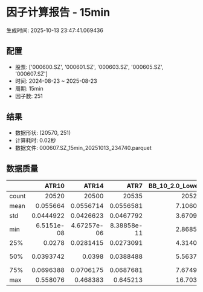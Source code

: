 # 因子计算报告 - 15min

生成时间: 2025-10-13 23:47:41.069436

## 配置

- 股票: ['000600.SZ', '000601.SZ', '000603.SZ', '000605.SZ', '000607.SZ']
- 时间: 2024-08-23 ~ 2025-08-23
- 周期: 15min
- 因子数: 251

## 结果

- 数据形状: (20570, 251)
- 计算耗时: 0.02秒
- 数据文件: 000607.SZ_15min_20251013_234740.parquet

## 数据质量

|       |          ATR10 |           ATR14 |            ATR7 |   BB_10_2.0_Lower |   BB_10_2.0_Middle |   BB_10_2.0_Upper |   BB_10_2.0_Width |   BB_15_2.0_Lower |   BB_15_2.0_Middle |   BB_15_2.0_Upper |   BB_15_2.0_Width |   BB_20_2.0_Lower |   BB_20_2.0_Middle |   BB_20_2.0_Upper |   BB_20_2.0_Width |     BOLB_20 |       CCI10 |       CCI14 |       CCI20 |       EMA12 |       EMA15 |       EMA20 |        EMA3 |        EMA5 |        EMA8 |     FIXLB10 |      FIXLB3 |      FIXLB5 |      FIXLB8 |      FMAX10 |      FMAX15 |      FMAX20 |       FMAX5 |     FMEAN10 |     FMEAN15 |     FMEAN20 |      FMEAN5 |      FMIN10 |      FMIN15 |      FMIN20 |       FMIN5 |      FSTD10 |      FSTD15 |      FSTD20 |       FSTD5 |     LEXLB10 |      LEXLB3 |      LEXLB5 |      LEXLB8 |        MA10 |        MA15 |        MA20 |         MA3 |         MA5 |         MA8 |           MACD |   MACD_12_26_9 |     MACD_6_13_4 |     MACD_8_17_5 |       MACD_HIST |    MACD_SIGNAL |    MEANLB10 |     MEANLB3 |     MEANLB5 |     MEANLB8 |        MSTD10 |        MSTD15 |         MSTD5 |      Momentum1 |     Momentum10 |     Momentum12 |     Momentum15 |     Momentum20 |      Momentum3 |      Momentum5 |      Momentum8 |               OBV |   OBV_SMA10 |   OBV_SMA15 |   OBV_SMA20 |    OBV_SMA5 |   Position10 |   Position12 |   Position15 |   Position20 |   Position25 |   Position30 |    Position5 |    Position8 |        RAND |      RANDNX |       RANDX |       RPROB |     RPROBCX |     RPROBNX |      RPROBX |         RSI |       RSI10 |       RSI14 |         RSI7 |        STCX |           STOCH |     STOCH_10_14 |     STOCH_14_20 |      STOCH_7_10 |         STX |   TA_ADXR_14 |   TA_ADX_14 |   TA_APO_fastperiod12_matype0_slowperiod26 |   TA_AROONOSC_14 |   TA_AROON_14_down |   TA_AROON_14_up |   TA_CCI_14 |   TA_CDL2CROWS |   TA_CDL3BLACKCROWS |   TA_CDL3INSIDE |   TA_CDL3LINESTRIKE |   TA_CDL3OUTSIDE |   TA_CDL3STARSINSOUTH |   TA_CDL3WHITESOLDIERS |   TA_CDLABANDONEDBABY |   TA_CDLADVANCEBLOCK |   TA_CDLBELTHOLD |   TA_CDLBREAKAWAY |   TA_CDLCLOSINGMARUBOZU |   TA_CDLCONCEALBABYSWALL |   TA_CDLCOUNTERATTACK |   TA_CDLDARKCLOUDCOVER |   TA_CDLDOJI |   TA_CDLDOJISTAR |   TA_CDLDRAGONFLYDOJI |   TA_CDLENGULFING |   TA_CDLEVENINGDOJISTAR |   TA_CDLEVENINGSTAR |   TA_CDLGAPSIDESIDEWHITE |   TA_CDLGRAVESTONEDOJI |   TA_CDLHAMMER |   TA_CDLHANGINGMAN |   TA_CDLHARAMI |   TA_CDLHARAMICROSS |   TA_CDLHIGHWAVE |   TA_CDLHIKKAKE |   TA_CDLHOMINGPIGEON |   TA_CDLIDENTICAL3CROWS |   TA_CDLINNECK |   TA_CDLINVERTEDHAMMER |   TA_CDLKICKING |   TA_CDLKICKINGBYLENGTH |   TA_CDLLADDERBOTTOM |   TA_CDLLONGLEGGEDDOJI |   TA_CDLLONGLINE |   TA_CDLMARUBOZU |   TA_CDLMATCHINGLOW |   TA_CDLMATHOLD |   TA_CDLMORNINGDOJISTAR |   TA_CDLMORNINGSTAR |   TA_CDLONNECK |   TA_CDLPIERCING |   TA_CDLRICKSHAWMAN |   TA_CDLRISEFALL3METHODS |   TA_CDLSEPARATINGLINES |   TA_CDLSHOOTINGSTAR |   TA_CDLSHORTLINE |   TA_CDLSPINNINGTOP |   TA_CDLSTALLEDPATTERN |   TA_CDLSTICKSANDWICH |   TA_CDLTAKURI |   TA_CDLTASUKIGAP |   TA_CDLTHRUSTING |   TA_CDLTRISTAR |   TA_CDLUNIQUE3RIVER |   TA_CDLUPSIDEGAP2CROWS |   TA_CDLXSIDEGAP3METHODS |   TA_DEMA_10 |   TA_DEMA_20 |   TA_DEMA_5 |    TA_DX_14 |   TA_EMA_10 |   TA_EMA_20 |   TA_EMA_30 |    TA_EMA_5 |   TA_EMA_60 |   TA_KAMA_10 |   TA_KAMA_20 |   TA_MFI_14 |   TA_MIDPRICE_10 |   TA_MIDPRICE_20 |   TA_MIDPRICE_5 |   TA_MOM_10 |   TA_ROCP_10 |   TA_ROCR100_10 |   TA_ROCR_10 |    TA_ROC_10 |   TA_RSI_14 |      TA_SAR |   TA_SMA_10 |   TA_SMA_20 |   TA_SMA_30 |    TA_SMA_5 |   TA_SMA_60 |   TA_STOCHF_D |   TA_STOCHF_K |   TA_STOCHRSI_fastd_period3_fastk_period5_timeperiod14_D |   TA_STOCHRSI_fastd_period3_fastk_period5_timeperiod14_K |   TA_STOCH_D |   TA_STOCH_K |    TA_T3_10 |    TA_T3_20 |     TA_T3_5 |   TA_TEMA_10 |   TA_TEMA_20 |   TA_TEMA_5 |   TA_TRIMA_10 |   TA_TRIMA_20 |   TA_TRIMA_5 |   TA_TRIX_14 |   TA_ULTOSC_timeperiod17_timeperiod214_timeperiod328 |   TA_WILLR_14 |   TA_WMA_10 |   TA_WMA_20 |    TA_WMA_5 |      TRENDLB10 |     TRENDLB3 |      TRENDLB5 |       TRENDLB8 |        Trend10 |       Trend12 |       Trend15 |       Trend20 |       Trend25 |        Trend5 |         Trend8 |      VWAP10 |      VWAP15 |      VWAP20 |      VWAP25 |      VWAP30 |   Volume_Momentum10 |   Volume_Momentum15 |   Volume_Momentum20 |   Volume_Momentum25 |   Volume_Momentum30 |   Volume_Ratio10 |   Volume_Ratio15 |   Volume_Ratio20 |   Volume_Ratio25 |   Volume_Ratio30 |    WILLR14 |    WILLR18 |    WILLR21 |     WILLR9 |
|:------|---------------:|----------------:|----------------:|------------------:|-------------------:|------------------:|------------------:|------------------:|-------------------:|------------------:|------------------:|------------------:|-------------------:|------------------:|------------------:|------------:|------------:|------------:|------------:|------------:|------------:|------------:|------------:|------------:|------------:|------------:|------------:|------------:|------------:|------------:|------------:|------------:|------------:|------------:|------------:|------------:|------------:|------------:|------------:|------------:|------------:|------------:|------------:|------------:|------------:|------------:|------------:|------------:|------------:|------------:|------------:|------------:|------------:|------------:|------------:|---------------:|---------------:|----------------:|----------------:|----------------:|---------------:|------------:|------------:|------------:|------------:|--------------:|--------------:|--------------:|---------------:|---------------:|---------------:|---------------:|---------------:|---------------:|---------------:|---------------:|------------------:|------------:|------------:|------------:|------------:|-------------:|-------------:|-------------:|-------------:|-------------:|-------------:|-------------:|-------------:|------------:|------------:|------------:|------------:|------------:|------------:|------------:|------------:|------------:|------------:|-------------:|------------:|----------------:|----------------:|----------------:|----------------:|------------:|-------------:|------------:|-------------------------------------------:|-----------------:|-------------------:|-----------------:|------------:|---------------:|--------------------:|----------------:|--------------------:|-----------------:|----------------------:|-----------------------:|----------------------:|---------------------:|-----------------:|------------------:|------------------------:|-------------------------:|----------------------:|-----------------------:|-------------:|-----------------:|----------------------:|------------------:|------------------------:|--------------------:|-------------------------:|-----------------------:|---------------:|-------------------:|---------------:|--------------------:|-----------------:|----------------:|---------------------:|------------------------:|---------------:|-----------------------:|----------------:|------------------------:|---------------------:|-----------------------:|-----------------:|-----------------:|--------------------:|----------------:|------------------------:|--------------------:|---------------:|-----------------:|--------------------:|-------------------------:|------------------------:|---------------------:|------------------:|--------------------:|-----------------------:|----------------------:|---------------:|------------------:|------------------:|----------------:|---------------------:|------------------------:|-------------------------:|-------------:|-------------:|------------:|------------:|------------:|------------:|------------:|------------:|------------:|-------------:|-------------:|------------:|-----------------:|-----------------:|----------------:|------------:|-------------:|----------------:|-------------:|-------------:|------------:|------------:|------------:|------------:|------------:|------------:|------------:|--------------:|--------------:|---------------------------------------------------------:|---------------------------------------------------------:|-------------:|-------------:|------------:|------------:|------------:|-------------:|-------------:|------------:|--------------:|--------------:|-------------:|-------------:|-----------------------------------------------------:|--------------:|------------:|------------:|------------:|---------------:|-------------:|--------------:|---------------:|---------------:|--------------:|--------------:|--------------:|--------------:|--------------:|---------------:|------------:|------------:|------------:|------------:|------------:|--------------------:|--------------------:|--------------------:|--------------------:|--------------------:|-----------------:|-----------------:|-----------------:|-----------------:|-----------------:|-----------:|-----------:|-----------:|-----------:|
| count | 20520          | 20500           | 20535           |       20525       |        20525       |       20525       |       20525       |       20500       |        20500       |       20500       |       20500       |       20475       |        20475       |       20475       |       20475       | 20570       | 20480       | 20440       | 20380       | 20570       | 20570       | 20570       | 20570       | 20570       | 20570       | 20570       | 20570       | 20570       | 20570       | 20525       | 20500       | 20475       | 20550       | 20570       | 20570       | 20570       | 20570       | 20570       | 20570       | 20570       | 20570       | 20570       | 20570       | 20570       | 20570       | 20570       | 20570       | 20570       | 20570       | 20525       | 20500       | 20475       | 20560       | 20550       | 20535       | 20405          | 20405          | 20495           | 20470           | 20405           | 20405          | 20570       | 20570       | 20570       | 20570       | 20525         | 20500         | 20550         | 20520          | 20520          | 20520          | 20520          | 20520          | 20520          | 20520          | 20520          |   20570           | 20525       | 20500       | 20475       | 20550       | 20525        | 20515        | 20500        | 20475        | 20450        | 20425        | 20550        | 20535        | 20570       | 20570       | 20570       | 20570       | 20570       | 20570       | 20570       | 20500       | 20520       | 20500       | 20535        | 20570       | 20485           | 20395           | 20315           | 20450           | 20570       |  20435       | 20435       |                                20515       |      20570       |        20570       |      20570       | 20440       |          20570 |       20570         |    20570        |       20570         |     20570        |            20555      |          20570         |        20570          |         20570        |     20570        |    20570          |            20570        |                    20570 |             20570     |          20570         |   20570      |     20570        |           20570       |       20570       |            20570        |         20570       |             20570        |            20570       |     20570      |        20570       |   20570        |        20570        |       20570      |    20570        |        20570         |            20570        |  20570         |           20570        |           20570 |                   20570 |        20570         |             20570      |      20570       |     20570        |         20570       |           20570 |            20570        |        20570        |   20570        |    20570         |          20570      |           20570          |             20570       |         20570        |       20570       |          20570      |           20570        |         20570         |    20570       |       20570       |      20570        |  20570          |        20570         |                   20570 |           20570          |  20570       |  20570       | 20570       | 20570       | 20570       | 20570       | 20570       | 20570       | 20570       |  20525       |  20475       | 20570       |      20570       |      20570       |     20570       | 20570       |  20570       |     20570       |  20570       | 20520        | 20500       | 20570       | 20525       | 20475       | 20425       | 20550       | 20275       |   20570       |   20570       |                                              20570       |                                              20570       |  20570       |  20570       | 20570       | 20570       | 20570       |  20570       |  20570       | 20570       |   20525       |   20475       |  20550       |  20570       |                                          20570       |    20505      | 20525       | 20475       | 20550       | 20525          | 20560        | 20550         | 20535          | 20525          | 20515         | 20500         | 20475         | 20450         | 20550         | 20535          | 20475       | 20475       | 20475       | 20475       | 20475       |      20520          |      20520          |      20520          |      20520          |      20520          |      20570       |      20570       |      20570       |      20570       |      20570       | 20505      | 20485      | 20470      | 20530      |
| mean  |     0.055664   |     0.0556714   |     0.0556581   |           7.10602 |            7.11545 |           7.12488 |           7.11545 |           7.10398 |            7.11594 |           7.12789 |           7.11594 |           7.10235 |            7.11642 |           7.13049 |           7.11642 |     7.1146  |     2.21687 |     3.25046 |     4.59356 |     7.11047 |     7.10935 |     7.10748 |     7.11385 |     7.11309 |     7.11197 |     7.1146  |     7.1146  |     7.1146  |     7.1146  |     7.11545 |     7.11594 |     7.11642 |     7.11497 |     7.1146  |     7.1146  |     7.1146  |     7.1146  |     7.1146  |     7.1146  |     7.1146  |     7.1146  |     7.1146  |     7.1146  |     7.1146  |     7.1146  |     7.1146  |     7.1146  |     7.1146  |     7.1146  |     7.11545 |     7.11594 |     7.11642 |     7.11478 |     7.11497 |     7.11525 |     0.00529375 |     0.00529375 |     0.00265259  |     0.00340432  |     8.11222e-06 |     0.00528563 |     7.1146  |     7.1146  |     7.1146  |     7.1146  |     0.0496951 |     0.0618656 |     0.0345918 |     0.00140701 |     0.00140701 |     0.00140701 |     0.00140701 |     0.00140701 |     0.00140701 |     0.00140701 |     0.00140701 |       1.09728e+06 |     7.11545 |     7.11594 |     7.11642 |     7.11497 |     0.476546 |     0.479255 |     0.482158 |     0.48312  |     0.484032 |     0.484688 |     0.472424 |     0.474146 |     7.1146  |     7.1146  |     7.1146  |     7.1146  |     7.1146  |     7.1146  |     7.1146  |    50.964   |    50.8981  |    50.964   |    50.7657   |     7.1146  |    48.1427      |    47.6406      |    48.1786      |    47.2949      |     7.1146  |     28.3793  |    28.3793  |                                    7.11564 |          7.1146  |            7.1146  |          7.1146  |     3.25046 |              0 |          -0.0194458 |       -0.043753 |           0.0097229 |        -0.646573 |               49.9676 |              0.0388916 |           -0.00486145 |            -0.364609 |        -0.359747 |       -0.00486145 |               -0.709772 |                        0 |                 0     |             -0.0291687 |      27.9242 |        -0.243072 |               3.08702 |          -4.87895 |               -0.223627 |            -0.26738 |                 0.160428 |                3.18425 |         1.8911 |           -1.75984 |       0.218765 |           -0.101118 |          10.7195 |        0.758386 |            0.0777832 |               -0.150705 |     -0.0875061 |               0.841031 |               0 |                       0 |            0.0097229 |                19.086  |         -1.44385 |        -0.700049 |             2.09528 |               0 |                0.175012 |            0.223627 |      -0.106952 |        0.0194458 |             11.2543 |              -0.00486145 |                -1.11813 |            -0.228488 |           7.15605 |             10.7924 |              -0.199319 |             0.0875061 |        3.06757 |           0       |         -0.116675 |      0.00486145 |            0.0340301 |                       0 |              -0.00486145 |      7.11122 |      7.10748 |     7.11309 |     7.1146  |     7.11122 |     7.10748 |     7.10378 |     7.11309 |     7.09284 |      7.11545 |      7.11642 |     7.1146  |          7.1146  |          7.1146  |         7.1146  |     7.1146  |      7.1146  |         7.1146  |      7.1146  |     0.140701 |    50.964   |     7.1146  |     7.11545 |     7.11642 |     7.11737 |     7.11497 |     7.12052 |       7.1146  |       7.1146  |                                                  7.1146  |                                                  7.1146  |      7.1146  |      7.1146  |     7.1146  |     7.1146  |     7.1146  |      7.11122 |      7.10748 |     7.11309 |       7.11545 |       7.11642 |      7.11497 |      7.1146  |                                              7.1146  |      -51.0299 |     7.11545 |     7.11642 |     7.11497 |     0.00538293 |    -0.020708 |    -0.0166818 |    -0.00366116 |     0.00538293 |     0.0149357 |     0.0267025 |     0.041798  |     0.0569193 |    -0.0166818 |    -0.00366116 |     7.04853 |     7.04853 |     7.04853 |     7.04853 |     7.04853 |          0.00140701 |          0.00140701 |          0.00140701 |          0.00140701 |          0.00140701 |          7.1146  |          7.1146  |          7.1146  |          7.1146  |          7.1146  |   -51.0299 |   -51.1608 |   -51.0978 |   -50.9784 |
| std   |     0.0444922  |     0.0426623   |     0.0467792   |           3.67095 |            3.67591 |           3.68091 |           3.67591 |           3.66908 |            3.67532 |           3.68161 |           3.67532 |           3.66746 |            3.67474 |           3.68207 |           3.67474 |     3.67715 |    93.4018  |    92.0181  |    92.8448  |     3.67415 |     3.67338 |     3.67209 |     3.6765  |     3.67595 |     3.67518 |     3.67715 |     3.67715 |     3.67715 |     3.67715 |     3.67591 |     3.67532 |     3.67474 |     3.67653 |     3.67715 |     3.67715 |     3.67715 |     3.67715 |     3.67715 |     3.67715 |     3.67715 |     3.67715 |     3.67715 |     3.67715 |     3.67715 |     3.67715 |     3.67715 |     3.67715 |     3.67715 |     3.67715 |     3.67591 |     3.67532 |     3.67474 |     3.6768  |     3.67653 |     3.67615 |     0.068734   |     0.068734   |     0.0471991   |     0.0532794   |     0.0189957   |     0.0653715  |     3.67715 |     3.67715 |     3.67715 |     3.67715 |     0.0661999 |     0.0759142 |     0.0531403 |     0.0229986  |     0.0229986  |     0.0229986  |     0.0229986  |     0.0229986  |     0.0229986  |     0.0229986  |     0.0229986  |       1.21717e+06 |     3.67591 |     3.67532 |     3.67474 |     3.67653 |     0.303194 |     0.301825 |     0.299738 |     0.298647 |     0.297489 |     0.297096 |     0.311486 |     0.305131 |     3.67715 |     3.67715 |     3.67715 |     3.67715 |     3.67715 |     3.67715 |     3.67715 |    13.3584  |    15.3842  |    13.3584  |    17.8502   |     3.67715 |    27.7389      |    19.4615      |    19.7401      |    19.3096      |     3.67715 |     12.2515  |    12.2515  |                                    3.67567 |          3.67715 |            3.67715 |          3.67715 |    92.0181  |              0 |           1.39438   |        6.42825  |           1.7079    |        11.7119   |               26.0724 |              1.97176   |            1.55911    |             6.02741  |        43.1046   |        0.697241   |               40.8177   |                        0 |                 5.028 |              1.70768   |      44.8637 |        13.5899   |              17.297   |          32.5547  |                4.72374  |             5.16408 |                 8.73514  |               17.5585  |        13.6214 |           13.149   |      31.1332   |           23.0528   |          35.5577 |       27.3696   |            2.78795   |                3.87924  |      2.95692   |               9.13235  |               0 |                       0 |            0.986024  |                39.2989 |         39.3238  |        28.5194   |            14.323   |               0 |                4.17988  |            4.72374  |       3.26868  |        1.39438   |             31.604  |               0.697241   |                11.6971  |             4.77469  |          44.1572  |             38.7365 |               4.46018  |             2.95692   |       17.2442  |           1.70793 |          3.41386  |      4.78016    |            1.84446   |                       0 |               2.70046    |      3.67466 |      3.67209 |     3.67595 |     3.67715 |     3.67466 |     3.67209 |     3.66948 |     3.67595 |     3.66172 |      3.67591 |      3.67474 |     3.67715 |          3.67715 |          3.67715 |         3.67715 |     3.67715 |      3.67715 |         3.67715 |      3.67715 |     2.29986  |    13.3584  |     3.67715 |     3.67591 |     3.67474 |     3.67357 |     3.67653 |     3.66989 |       3.67715 |       3.67715 |                                                  3.67715 |                                                  3.67715 |      3.67715 |      3.67715 |     3.67715 |     3.67715 |     3.67715 |      3.67466 |      3.67209 |     3.67595 |       3.67591 |       3.67474 |      3.67653 |      3.67715 |                                              3.67715 |       30.0718 |     3.67591 |     3.67474 |     3.67653 |     1.17996    |     0.829417 |     1.00433   |     1.1289     |     1.17996    |     1.21964   |     1.26615   |     1.29729   |     1.3175    |     1.00433   |     1.1289     |     3.68806 |     3.68806 |     3.68806 |     3.68806 |     3.68806 |          0.0229986  |          0.0229986  |          0.0229986  |          0.0229986  |          0.0229986  |          3.67715 |          3.67715 |          3.67715 |          3.67715 |          3.67715 |    30.0718 |    29.9081 |    29.8739 |    30.4586 |
| min   |     6.5151e-08 |     4.67257e-06 |     8.38858e-11 |           2.86856 |            2.871   |           2.87344 |           2.871   |           2.87282 |            2.87533 |           2.87785 |           2.87533 |           2.87974 |            2.8835  |           2.88726 |           2.8835  |     2.84    |  -590.336   |  -574.696   |  -570.565   |     2.87644 |     2.88048 |     2.8857  |     2.8594  |     2.86546 |     2.87055 |     2.84    |     2.84    |     2.84    |     2.84    |     2.871   |     2.87533 |     2.8835  |     2.87    |     2.84    |     2.84    |     2.84    |     2.84    |     2.84    |     2.84    |     2.84    |     2.84    |     2.84    |     2.84    |     2.84    |     2.84    |     2.84    |     2.84    |     2.84    |     2.84    |     2.871   |     2.87533 |     2.8835  |     2.86667 |     2.87    |     2.87125 |    -0.50228    |    -0.50228    |    -0.462186    |    -0.462773    |    -0.224151    |    -0.457809   |     2.84    |     2.84    |     2.84    |     2.84    |     0         |     0         |     0         |    -0.141864   |    -0.141864   |    -0.141864   |    -0.141864   |    -0.141864   |    -0.141864   |    -0.141864   |    -0.141864   | -815890           |     2.871   |     2.87533 |     2.8835  |     2.87    |     0        |     0        |     0        |     0        |     0        |     0        |     0        |     0        |     2.84    |     2.84    |     2.84    |     2.84    |     2.84    |     2.84    |     2.84    |     3.35298 |     1.43411 |     3.35298 |     0.336279 |     2.84    |    -1.97176e-13 |    -3.21457e-13 |    -5.71099e-14 |    -7.95808e-14 |     2.84    |      6.87757 |     6.87757 |                                    2.8725  |          2.84    |            2.84    |          2.84    |  -574.696   |              0 |        -100         |     -100        |        -100         |      -100        |                0      |              0         |         -100          |          -100        |      -100        |     -100          |             -100        |                        0 |              -100     |           -100         |       0      |      -100        |               0       |        -100       |             -100        |          -100       |              -100        |                0       |         0      |         -100       |    -100        |         -100        |        -100      |     -200        |            0         |             -100        |   -100         |               0        |               0 |                       0 |            0         |                 0      |       -100       |      -100        |             0       |               0 |                0        |            0        |    -100        |        0         |              0      |            -100          |              -100       |          -100        |        -100       |           -100      |            -100        |             0         |        0       |        -100       |       -100        |   -100          |            0         |                       0 |            -100          |      2.87353 |      2.8857  |     2.86546 |     2.84    |     2.87353 |     2.8857  |     2.89523 |     2.86546 |     2.91572 |      2.871   |      2.8835  |     2.84    |          2.84    |          2.84    |         2.84    |     2.84    |      2.84    |         2.84    |      2.84    |   -14.1864   |     3.35298 |     2.84    |     2.871   |     2.8835  |     2.9     |     2.87    |     2.91717 |       2.84    |       2.84    |                                                  2.84    |                                                  2.84    |      2.84    |      2.84    |     2.84    |     2.84    |     2.84    |      2.87353 |      2.8857  |     2.86546 |       2.871   |       2.8835  |      2.87    |      2.84    |                                              2.84    |     -100      |     2.871   |     2.8835  |     2.87    |    -2.84605    |    -1.1547   |    -1.78885   |    -2.47487    |    -2.84605    |    -3.17543   |    -3.61478   |    -4.06503   |    -4.51279   |    -1.78885   |    -2.47487    |     0       |     0       |     0       |     0       |     0       |         -0.141864   |         -0.141864   |         -0.141864   |         -0.141864   |         -0.141864   |          2.84    |          2.84    |          2.84    |          2.84    |          2.84    |  -100      |  -100      |  -100      |  -100      |
| 25%   |     0.0278     |     0.0281415   |     0.0273091   |           4.31405 |            4.319   |           4.32624 |           4.319   |           4.31453 |            4.32067 |           4.32805 |           4.32067 |           4.311   |            4.322   |           4.33168 |           4.322   |     4.32    |   -57.1888  |   -56.8338  |   -55.9674  |     4.31953 |     4.32219 |     4.32186 |     4.31894 |     4.31877 |     4.31864 |     4.32    |     4.32    |     4.32    |     4.32    |     4.319   |     4.32067 |     4.322   |     4.32    |     4.32    |     4.32    |     4.32    |     4.32    |     4.32    |     4.32    |     4.32    |     4.32    |     4.32    |     4.32    |     4.32    |     4.32    |     4.32    |     4.32    |     4.32    |     4.32    |     4.319   |     4.32067 |     4.322   |     4.32    |     4.32    |     4.31875 |    -0.01862    |    -0.01862    |    -0.0128124   |    -0.0146713   |    -0.00587502  |    -0.0174799  |     4.32    |     4.32    |     4.32    |     4.32    |     0.0166333 |     0.0214476 |     0.0114018 |    -0.00840336 |    -0.00840336 |    -0.00840336 |    -0.00840336 |    -0.00840336 |    -0.00840336 |    -0.00840336 |    -0.00840336 |  251905           |     4.319   |     4.32067 |     4.322   |     4.32    |     0.2      |     0.210526 |     0.21875  |     0.222222 |     0.222222 |     0.222222 |     0.2      |     0.2      |     4.32    |     4.32    |     4.32    |     4.32    |     4.32    |     4.32    |     4.32    |    42.251   |    40.733   |    42.251   |    38.4284   |     4.32    |    23.5772      |    33.0612      |    33.2758      |    32.8333      |     4.32    |     19.3839  |    19.3839  |                                    4.32    |          4.32    |            4.32    |          4.32    |   -56.8338  |              0 |           0         |        0        |           0         |         0        |               29.3875 |              0         |            0          |             0        |         0        |        0          |                0        |                        0 |                 0     |              0         |       0      |         0        |               0       |           0       |                0        |             0       |                 0        |                0       |         0      |            0       |       0        |            0        |           0      |        0        |            0         |                0        |      0         |               0        |               0 |                       0 |            0         |                 0      |          0       |         0        |             0       |               0 |                0        |            0        |       0        |        0         |              0      |               0          |                 0       |             0        |           0       |              0      |               0        |             0         |        0       |           0       |          0        |      0          |            0         |                       0 |               0          |      4.31909 |      4.32186 |     4.31877 |     4.32    |     4.31909 |     4.32186 |     4.31537 |     4.31877 |     4.30667 |      4.319   |      4.322   |     4.32    |          4.32    |          4.32    |         4.32    |     4.32    |      4.32    |         4.32    |      4.32    |    -0.840336 |    42.251   |     4.32    |     4.319   |     4.322   |     4.31867 |     4.32    |     4.30992 |       4.32    |       4.32    |                                                  4.32    |                                                  4.32    |      4.32    |      4.32    |     4.32    |     4.32    |     4.32    |      4.31909 |      4.32186 |     4.31877 |       4.319   |       4.322   |      4.32    |      4.32    |                                              4.32    |      -77.7778 |     4.319   |     4.322   |     4.32    |    -0.952448   |    -0.872871 |    -0.920357  |    -0.943242   |    -0.952448   |    -0.963143  |    -0.971058  |    -0.990093  |    -1.01092   |    -0.920357  |    -0.943242   |     4.29994 |     4.29994 |     4.29994 |     4.29994 |     4.29994 |         -0.00840336 |         -0.00840336 |         -0.00840336 |         -0.00840336 |         -0.00840336 |          4.32    |          4.32    |          4.32    |          4.32    |          4.32    |   -77.7778 |   -77.7778 |   -77.5211 |   -77.7778 |
| 50%   |     0.0393742  |     0.0398      |     0.0388488   |           5.56372 |            5.572   |           5.57892 |           5.572   |           5.56239 |            5.57133 |           5.5812  |           5.57133 |           5.56096 |            5.5705  |           5.58162 |           5.5705  |     5.57    |     0       |     0       |     2.04651 |     5.56829 |     5.56779 |     5.5661  |     5.57    |     5.5704  |     5.56875 |     5.57    |     5.57    |     5.57    |     5.57    |     5.572   |     5.57133 |     5.5705  |     5.572   |     5.57    |     5.57    |     5.57    |     5.57    |     5.57    |     5.57    |     5.57    |     5.57    |     5.57    |     5.57    |     5.57    |     5.57    |     5.57    |     5.57    |     5.57    |     5.57    |     5.572   |     5.57133 |     5.5705  |     5.57    |     5.572   |     5.5725  |     0.00146225 |     0.00146225 |     0.000439875 |     0.000878482 |    -4.46996e-05 |     0.00148076 |     5.57    |     5.57    |     5.57    |     5.57    |     0.0289828 |     0.036619  |     0.0192354 |     0          |     0          |     0          |     0          |     0          |     0          |     0          |     0          |  735383           |     5.572   |     5.57133 |     5.5705  |     5.572   |     0.48     |     0.481481 |     0.484375 |     0.478261 |     0.486486 |     0.483516 |     0.478261 |     0.470588 |     5.57    |     5.57    |     5.57    |     5.57    |     5.57    |     5.57    |     5.57    |    50.5143  |    50.5225  |    50.5143  |    50.4471   |     5.57    |    47.8626      |    47.3214      |    47.7002      |    47.1229      |     5.57    |     25.8043  |    25.8043  |                                    5.5725  |          5.57    |            5.57    |          5.57    |     0       |              0 |           0         |        0        |           0         |         0        |               49.5005 |              0         |            0          |             0        |         0        |        0          |                0        |                        0 |                 0     |              0         |       0      |         0        |               0       |           0       |                0        |             0       |                 0        |                0       |         0      |            0       |       0        |            0        |           0      |        0        |            0         |                0        |      0         |               0        |               0 |                       0 |            0         |                 0      |          0       |         0        |             0       |               0 |                0        |            0        |       0        |        0         |              0      |               0          |                 0       |             0        |           0       |              0      |               0        |             0         |        0       |           0       |          0        |      0          |            0         |                       0 |               0          |      5.5681  |      5.5661  |     5.5704  |     5.57    |     5.5681  |     5.5661  |     5.56155 |     5.5704  |     5.54931 |      5.572   |      5.5705  |     5.57    |          5.57    |          5.57    |         5.57    |     5.57    |      5.57    |         5.57    |      5.57    |     0        |    50.5143  |     5.57    |     5.572   |     5.5705  |     5.56933 |     5.572   |     5.5735  |       5.57    |       5.57    |                                                  5.57    |                                                  5.57    |      5.57    |      5.57    |     5.57    |     5.57    |     5.57    |      5.5681  |      5.5661  |     5.5704  |       5.572   |       5.5705  |      5.572   |      5.57    |                                              5.57    |      -50      |     5.572   |     5.5705  |     5.572   |     0          |     0        |     0         |     0          |     0          |     0         |     0         |     0.0415282 |     0.0537112 |     0         |     0          |     5.56161 |     5.56161 |     5.56161 |     5.56161 |     5.56161 |          0          |          0          |          0          |          0          |          0          |          5.57    |          5.57    |          5.57    |          5.57    |          5.57    |   -50      |   -50      |   -50      |   -50      |
| 75%   |     0.0696388  |     0.0706175   |     0.0687681   |           7.67492 |            7.688   |           7.69789 |           7.688   |           7.67213 |            7.68867 |           7.7039  |           7.68867 |           7.6762  |            7.69125 |           7.70649 |           7.69125 |     7.68    |    58.3082  |    60.6344  |    62.1864  |     7.6816  |     7.68237 |     7.68336 |     7.68306 |     7.68224 |     7.6789  |     7.68    |     7.68    |     7.68    |     7.68    |     7.688   |     7.68867 |     7.69125 |     7.684   |     7.68    |     7.68    |     7.68    |     7.68    |     7.68    |     7.68    |     7.68    |     7.68    |     7.68    |     7.68    |     7.68    |     7.68    |     7.68    |     7.68    |     7.68    |     7.68    |     7.688   |     7.68867 |     7.69125 |     7.68667 |     7.684   |     7.68688 |     0.021854   |     0.021854   |     0.0148703   |     0.0171445   |     0.00612622  |     0.0208887  |     7.68    |     7.68    |     7.68    |     7.68    |     0.0551866 |     0.0700272 |     0.0371484 |     0.0093985  |     0.0093985  |     0.0093985  |     0.0093985  |     0.0093985  |     0.0093985  |     0.0093985  |     0.0093985  |       1.53339e+06 |     7.688   |     7.68867 |     7.69125 |     7.684   |     0.733333 |     0.733333 |     0.733333 |     0.733333 |     0.733333 |     0.735294 |     0.744037 |     0.736842 |     7.68    |     7.68    |     7.68    |     7.68    |     7.68    |     7.68    |     7.68    |    59.1615  |    60.592   |    59.1615  |    62.3213   |     7.68    |    71.7284      |    62.0308      |    62.6484      |    61.5029      |     7.68    |     34.8908  |    34.8908  |                                    7.68667 |          7.68    |            7.68    |          7.68    |    60.6344  |              0 |           0         |        0        |           0         |         0        |               70.5879 |              0         |            0          |             0        |         0        |        0          |                0        |                        0 |                 0     |              0         |     100      |         0        |               0       |           0       |                0        |             0       |                 0        |                0       |         0      |            0       |       0        |            0        |           0      |        0        |            0         |                0        |      0         |               0        |               0 |                       0 |            0         |                 0      |          0       |         0        |             0       |               0 |                0        |            0        |       0        |        0         |              0      |               0          |                 0       |             0        |           0       |              0      |               0        |             0         |        0       |           0       |          0        |      0          |            0         |                       0 |               0          |      7.68008 |      7.68336 |     7.68224 |     7.68    |     7.68008 |     7.68336 |     7.68054 |     7.68224 |     7.66554 |      7.688   |      7.69125 |     7.68    |          7.68    |          7.68    |         7.68    |     7.68    |      7.68    |         7.68    |      7.68    |     0.93985  |    59.1615  |     7.68    |     7.688   |     7.69125 |     7.69067 |     7.684   |     7.68842 |       7.68    |       7.68    |                                                  7.68    |                                                  7.68    |      7.68    |      7.68    |     7.68    |     7.68    |     7.68    |      7.68008 |      7.68336 |     7.68224 |       7.688   |       7.69125 |      7.684   |      7.68    |                                              7.68    |      -25      |     7.688   |     7.69125 |     7.684   |     0.933502   |     0.80064  |     0.861428  |     0.910162   |     0.933502   |     0.96585   |     0.99532   |     1.03973   |     1.08016   |     0.861428  |     0.910162   |     7.64259 |     7.64259 |     7.64259 |     7.64259 |     7.64259 |          0.0093985  |          0.0093985  |          0.0093985  |          0.0093985  |          0.0093985  |          7.68    |          7.68    |          7.68    |          7.68    |          7.68    |   -25      |   -25.5814 |   -25.5443 |   -25      |
| max   |     0.558076   |     0.468383    |     0.645213    |          16.7033  |           16.721   |          16.7387  |          16.721   |          16.6275  |           16.654   |          16.6805  |          16.654   |          16.566   |           16.5975  |          16.629   |          16.5975  |    16.88    |   666.663   |   933.326   |  1333.32    |    16.6675  |    16.6407  |    16.595   |    16.769   |    16.7352  |    16.7     |    16.88    |    16.88    |    16.88    |    16.88    |    16.721   |    16.654   |    16.5975  |    16.778   |    16.88    |    16.88    |    16.88    |    16.88    |    16.88    |    16.88    |    16.88    |    16.88    |    16.88    |    16.88    |    16.88    |    16.88    |    16.88    |    16.88    |    16.88    |    16.88    |    16.721   |    16.654   |    16.5975  |    16.81    |    16.778   |    16.745   |     0.611277   |     0.611277   |     0.538872    |     0.537689    |     0.188409    |     0.540504   |    16.88    |    16.88    |    16.88    |    16.88    |     1.04545   |     1.02579   |     1.01451   |     0.210811   |     0.210811   |     0.210811   |     0.210811   |     0.210811   |     0.210811   |     0.210811   |     0.210811   |       6.56292e+06 |    16.721   |    16.654   |    16.5975  |    16.778   |     1        |     1        |     1        |     1        |     1        |     1        |     1        |     1        |    16.88    |    16.88    |    16.88    |    16.88    |    16.88    |    16.88    |    16.88    |    99.9998  |   100       |    99.9998  |   100        |    16.88    |   100           |   100           |   100           |   100           |    16.88    |     88.0708  |    88.0708  |                                   16.7033  |         16.88    |           16.88    |         16.88    |   933.326   |              0 |           0         |      100        |         100         |       100        |              100      |            100         |          100          |             0        |       100        |        0          |              100        |                        0 |               100     |              0         |     100      |       100        |             100       |         100       |                0        |             0       |               100        |              100       |       100      |            0       |     100        |          100        |         100      |      200        |          100         |                0        |      0         |             100        |               0 |                       0 |          100         |               100      |        100       |       100        |           100       |               0 |              100        |          100        |       0        |      100         |            100      |               0          |               100       |             0        |         100       |            100      |               0        |           100         |      100       |         100       |          0        |    100          |          100         |                       0 |             100          |     16.6839  |     16.595   |    16.7352  |    16.88    |    16.6839  |    16.595   |    16.5087  |    16.7352  |    16.3564  |     16.721   |     16.5975  |    16.88    |         16.88    |         16.88    |        16.88    |    16.88    |     16.88    |        16.88    |     16.88    |    21.0811   |    99.9998  |    16.88    |    16.721   |    16.5975  |    16.5263  |    16.778   |    16.4333  |      16.88    |      16.88    |                                                 16.88    |                                                 16.88    |     16.88    |     16.88    |    16.88    |    16.88    |    16.88    |     16.6839  |     16.595   |    16.7352  |      16.721   |      16.5975  |     16.778   |     16.88    |                                             16.88    |        0      |    16.721   |    16.5975  |    16.778   |     2.84605    |     1.1547   |     1.78885   |     2.47487    |     2.84605    |     3.17543   |     3.61478   |     4.24853   |     4.8       |     1.78885   |     2.47487    |    16.6529  |    16.6529  |    16.6529  |    16.6529  |    16.6529  |          0.210811   |          0.210811   |          0.210811   |          0.210811   |          0.210811   |         16.88    |         16.88    |         16.88    |         16.88    |         16.88    |     0      |     0      |     0      |     0      |